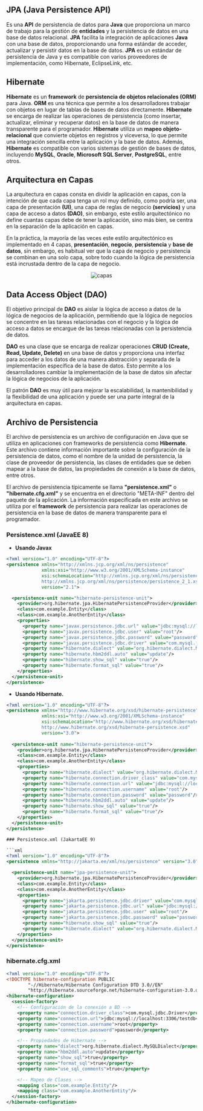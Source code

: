 ## JPA (Java Persistence API)

Es una **API** de persistencia de datos para **Java** que proporciona un marco de trabajo para la gestión de **entidades** y la persistencia de datos en una base de datos relacional. **JPA** facilita la integración de aplicaciones **Java** con una base de datos, proporcionando una forma estándar de acceder, actualizar y persistir datos en la base de datos. **JPA** es un estándar de persistencia de Java y es compatible con varios proveedores de implementación, como Hibernate, EclipseLink, etc.

## Hibernate

**Hibernate** es un **framework** de **persistencia de objetos relacionales (ORM)** para Java. **ORM** es una técnica que permite a los desarrolladores trabajar con objetos en lugar de tablas de bases de datos directamente. **Hibernate** se encarga de realizar las operaciones de persistencia (como insertar, actualizar, eliminar y recuperar datos) en la base de datos de manera transparente para el programador. **Hibernate** utiliza un **mapeo objeto-relacional** que convierte objetos en registros y viceversa, lo que permite una integración sencilla entre la aplicación y la base de datos. Además, **Hibernate** es compatible con varios sistemas de gestión de bases de datos, incluyendo **MySQL**, **Oracle**, **Microsoft SQL Server**, **PostgreSQL**, entre otros.

## Arquitectura en Capas

La arquitectura en capas consta en dividir la aplicación en capas, con la intención de que cada capa tenga un rol muy definido, como podría ser, una capa de presentación **(UI)**, una capa de reglas de negocio **(servicios)** y una capa de acceso a datos **(DAO)**, sin embargo, este estilo arquitectónico no define cuantas capas debe de tener la aplicación, sino más bien, se centra en la separación de la aplicación en capas.

En la práctica, la mayoría de las veces este estilo arquitectónico es implementado en 4 capas, **presentación**, **negocio**, **persistencia** y **base de datos**, sin embargo, es habitual ver que la capa de negocio y persistencia se combinan en una solo capa, sobre todo cuando la lógica de persistencia está incrustada dentro de la capa de negocio.

<div align="center">
<img src="https://user-images.githubusercontent.com/40324908/217148765-48099e65-a68b-45a4-ba36-47739355574e.png" alt="capas">
</div>

## Data Access Object (DAO)

El objetivo principal de **DAO** es aislar la lógica de acceso a datos de la lógica de negocios de la aplicación, permitiendo que la lógica de negocios se concentre en las tareas relacionadas con el negocio y la lógica de acceso a datos se encargue de las tareas relacionadas con la persistencia de datos.

**DAO** es una clase que se encarga de realizar operaciones **CRUD (Create, Read, Update, Delete)** en una base de datos y proporciona una interfaz para acceder a los datos de una manera abstracción y separada de la implementación específica de la base de datos. Esto permite a los desarrolladores cambiar la implementación de la base de datos sin afectar la lógica de negocios de la aplicación.

El patrón **DAO** es muy útil para mejorar la escalabilidad, la mantenibilidad y la flexibilidad de una aplicación y puede ser una parte integral de la arquitectura en capas.

## Archivo de Persistencia

El archivo de persistencia es un archivo de configuración en Java que se utiliza en aplicaciones con frameworks de persistencia como **Hibernate**. Este archivo contiene información importante sobre la configuración de la persistencia de datos, como el nombre de la unidad de persistencia, la clase de proveedor de persistencia, las clases de entidades que se deben mapear a la base de datos, las propiedades de conexión a la base de datos, entre otros.

El archivo de persistencia típicamente se llama **"persistence.xml"** o **"hibernate.cfg.xml"** y se encuentra en el directorio "META-INF" dentro del paquete de la aplicación. La información especificada en este archivo se utiliza por el **framework** de persistencia para realizar las operaciones de persistencia en la base de datos de manera transparente para el programador.

### Persistence.xml (JavaEE 8)

- **Usando Javax**

```xml
<?xml version="1.0" encoding="UTF-8"?>
<persistence xmlns="http://xmlns.jcp.org/xml/ns/persistence"
             xmlns:xsi="http://www.w3.org/2001/XMLSchema-instance"
             xsi:schemaLocation="http://xmlns.jcp.org/xml/ns/persistence
             http://xmlns.jcp.org/xml/ns/persistence/persistence_2_1.xsd"
             version="2.1">

  <persistence-unit name="hibernate-persistence-unit">
    <provider>org.hibernate.jpa.HibernatePersistenceProvider</provider>
    <class>com.example.Entity</class>
    <class>com.example.AnotherEntity</class>
    <properties>
      <property name="javax.persistence.jdbc.url" value="jdbc:mysql://localhost:3306/testdb"/>
      <property name="javax.persistence.jdbc.user" value="root"/>
      <property name="javax.persistence.jdbc.password" value="password"/>
      <property name="javax.persistence.jdbc.driver" value="com.mysql.jdbc.Driver"/>
      <property name="hibernate.dialect" value="org.hibernate.dialect.MySQLDialect"/>
      <property name="hibernate.hbm2ddl.auto" value="update"/>
      <property name="hibernate.show_sql" value="true"/>
      <property name="hibernate.format_sql" value="true"/>
    </properties>
  </persistence-unit>
</persistence>
```

- **Usando Hibernate.**

```xml
<?xml version="1.0" encoding="UTF-8"?>
<persistence xmlns="http://www.hibernate.org/xsd/hibernate-persistence"
             xmlns:xsi="http://www.w3.org/2001/XMLSchema-instance"
             xsi:schemaLocation="http://www.hibernate.org/xsd/hibernate-persistence
             http://www.hibernate.org/xsd/hibernate-persistence.xsd"
             version="3.0">
 
  <persistence-unit name="hibernate-persistence-unit">
    <provider>org.hibernate.jpa.HibernatePersistenceProvider</provider>
    <class>com.example.Entity</class>
    <class>com.example.AnotherEntity</class>
    <properties>
      <property name="hibernate.dialect" value="org.hibernate.dialect.MySQLDialect"/>
      <property name="hibernate.connection.driver_class" value="com.mysql.jdbc.Driver"/>
      <property name="hibernate.connection.url" value="jdbc:mysql://localhost:3306/testdb"/>
      <property name="hibernate.connection.username" value="root"/>
      <property name="hibernate.connection.password" value="password"/>
      <property name="hibernate.hbm2ddl.auto" value="update"/>
      <property name="hibernate.show_sql" value="true"/>
      <property name="hibernate.format_sql" value="true"/>
    </properties>
  </persistence-unit>
</persistence>

### Persistence.xml (JakartaEE 9)

```xml
<?xml version="1.0" encoding="UTF-8"?>
<persistence xmlns="http://jakarta.ee/xml/ns/persistence" version="3.0">

  <persistence-unit name="jpa-persistence-unit">
    <provider>org.hibernate.jpa.HibernatePersistenceProvider</provider>
    <class>com.example.Entity</class>
    <class>com.example.AnotherEntity</class>
    <properties>
      <property name="jakarta.persistence.jdbc.driver" value="com.mysql.cj.jdbc.Driver"/>
      <property name="jakarta.persistence.jdbc.url" value="jdbc:mysql://localhost:3306/testdb"/>
      <property name="jakarta.persistence.jdbc.user" value="root"/>
      <property name="jakarta.persistence.jdbc.password" value="password"/>  
      <property name="hibernate.show_sql" value="true"/>
      <property name="hibernate.dialect" value="org.hibernate.dialect.MySQLDialect"/>
    </properties>
  </persistence-unit>
</persistence>
  ```

### hibernate.cfg.xml

```xml
<?xml version="1.0" encoding="UTF-8"?>
<!DOCTYPE hibernate-configuration PUBLIC
        "-//Hibernate/Hibernate Configuration DTD 3.0//EN"
        "http://hibernate.sourceforge.net/hibernate-configuration-3.0.dtd">
<hibernate-configuration>
  <session-factory>
    <!-- Configuración de la conexión a BD -->
    <property name="connection.driver_class">com.mysql.jdbc.Driver</property>
    <property name="connection.url">jdbc:mysql://localhost:3306/testdb</property>
    <property name="connection.username">root</property>
    <property name="connection.password">password</property>

    <!-- Propiedades de Hibernate -->
    <property name="dialect">org.hibernate.dialect.MySQLDialect</property>
    <property name="hbm2ddl.auto">update</property>
    <property name="show_sql">true</property>
    <property name="format_sql">true</property>
    <property name="use_sql_comments">true</property>

    <!-- Mapeo de Clases -->
    <mapping class="com.example.Entity"/>
    <mapping class="com.example.AnotherEntity"/>
  </session-factory>
</hibernate-configuration>
  ```
